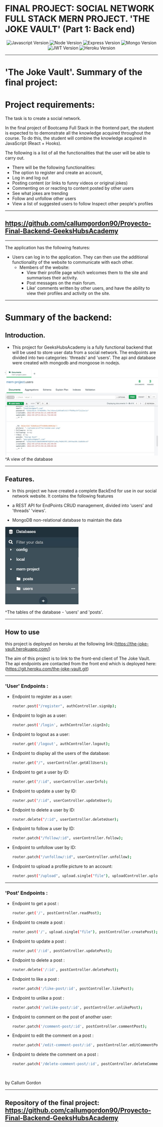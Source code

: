 #  FINAL PROJECT: SOCIAL NETWORK FULL STACK MERN PROJECT. 'THE JOKE VAULT' (Part 1: Back end)

<div align=center>
    <a href>
    </a>
    <img alt="Javascript Version" src="https://img.shields.io/badge/JavaScript-323330?style=for-the-badge&logo=javascript&logoColor=F7DF1E">
    <img alt="Node Version" src="https://img.shields.io/badge/Node.js-339933?style=for-the-badge&logo=nodedotjs&logoColor=white">
    <img alt="Express Version" src="https://img.shields.io/badge/Express.js-000000?style=for-the-badge&logo=express&logoColor=white">
    <img alt="Mongo Version" src="https://img.shields.io/badge/MongoDB-4EA94B?style=for-the-badge&logo=mongodb&logoColor=white"> 
    <img alt="JWT Version" src="https://img.shields.io/badge/JWT-000000?style=for-the-badge&logo=JSON%20web%20tokens&logoColor=white"> 
    <img alt="Heroku Version" src="https://img.shields.io/badge/Heroku-430098?style=for-the-badge&logo=heroku&logoColor=white"> 
    
</div>

------------------------------------------------------


# 'The Joke Vault'. Summary of the final project:

# Project requirements:

The task is to create a social network.

In the final project of Bootcamp Full Stack in the frontend part, the student is expected to
to demonstrate all the knowledge acquired throughout the course. To do this, the student will combine the knowledge acquired in JavaScript (React + Hooks). 

The following is a list of all the functionalities that the user will be able to carry out.

* There will be the following functionalities: 
* The option to register and create an account,
* Log in and log out
* Posting content (or links to funny videos or original jokes)
* Commenting on or reacting to content posted by other users
* See what jokes are trending
* Follow and unfollow other users
* View a list of suggested users to follow
Inspect other people's profiles


---------------------------------------------------



## https://github.com/callumgordon90/Proyecto-Final-Backend-GeeksHubsAcademy

***

The application has the following features:
* Users can log in to the application. They can then use the additional functionality of the website to communicate with each other. 
    * Members of the website:
        * View their profile page which welcomes them to the site and summarises their activity.
        * Post messages on the main forum.
        * Like' comments written by other users, and have the ability to view their profiles and activity on the site.



-------------------
# Summary of the backend:

## Introduction.

- This project for GeeksHubsAcademy is a fully functional backend that will be used to store user data from a social network. The endpoints are divided into two categories: 'threads' and 'users'. The api and database were created with mongodb and mongoose in nodejs. <br>

![Database view](/projectpics/MongoDBdatabase.jpg)
^A view of the database


--------

## Features.

- In this project we have created a complete BackEnd for use in our social network website. It contains the following features
  

- a REST API for EndPoints CRUD management, divided into 'users' and 'threads' 'views'.
  
- MongoDB non-relational database to maintain the data



![User and Post](/projectpics/MongoDBtables.jpg)

^The tables of the database - 'users' and 'posts'.



---------------------------------------
## How to use

this project is deployed on heroku at the following link:(https://the-joke-vault.herokuapp.com/)

The aim of this project is to link to the front-end client of The Joke Vault. The api endpoints are contacted from the front end which is deployed here: (https://git.heroku.com/the-joke-vault.git)




-----------------------------------------------




### 'User' Endpoints :

- Endpoint to register as a user:
  
  ```bash
  router.post("/register", authController.signUp);
  ```
  
- Endpoint to login as a user:

  ```bash
  router.post('/login', authController.signIn);
  ```

- Endpoint to logout as a user:
    ```bash
    router.get('/logout', authController.logout);
    ```
-  Endpoint to display all the users of the database:
    ```bash
    router.get("/", userController.getAllUsers);
    ```
- Endpoint to get a user by ID:
  
    ```bash
    router.get("/:id", userController.userInfo);
    ```

- Endpoint to update a user by ID: 

    ```bash
    router.put("/:id", userController.updateUser);
    ```

- Endpoint to delete a user by ID:

    ```bash
    router.delete("/:id", userController.deleteUser);
    ```

- Endpoint to follow a user by ID: 

    ```bash
   router.patch("/follow/:id", userController.follow);
    ```

- Endpoint to unfollow user by ID: 

    ```bash
    router.patch("/unfollow/:id", userController.unfollow);
    ```

- Endpoint to upload a profile picture to an account: 

    ```bash
    router.post("/upload", upload.single("file"), uploadController.uploadProfile);
    ```

--------------------------------

### 'Post' Endpoints :

- Endpoint to get a post :
  
  ```bash
  router.get('/', postController.readPost);
  ```

- Endpoint to create a post : 
  
  ```bash
  router.post('/', upload.single("file"), postController.createPost);
  ```

- Endpoint to update a post : 
  
  ```bash
  router.put('/:id', postController.updatePost);
  ```

- Endpoint to delete a post : 
  
  ```bash
  router.delete('/:id', postController.deletePost);
  ```

- Endpoint to like a post : 
  
  ```bash
  router.patch('/like-post/:id', postController.likePost);
  ```

- Endpoint to unlike a post : 
  
  ```bash
  router.patch('/unlike-post/:id', postController.unlikePost);
  ```

- Endpoint to comment on the post of another user: 
  
  ```bash
  router.patch('/comment-post/:id', postController.commentPost);
  ```

- Endpoint to edit the comment on a post : 
  
  ```bash
  router.patch('/edit-comment-post/:id', postController.editCommentPost);
  ```

- Endpoint to delete the comment on a post : 
  
  ```bash
  router.patch('/delete-comment-post/:id', postController.deleteCommentPost);
  ```

<br>



by Callum Gordon


---------------------
## Repository of the final project: https://github.com/callumgordon90/Proyecto-Final-Backend-GeeksHubsAcademy


